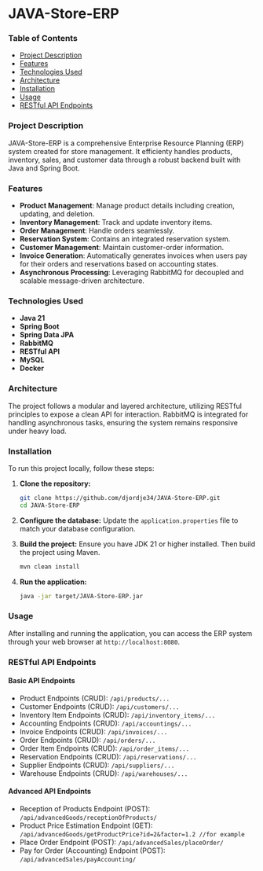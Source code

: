 # JAVA-Store-ERP

### Table of Contents
- [Project Description](#project-description)
- [Features](#features)
- [Technologies Used](#technologies-used)
- [Architecture](#architecture)
- [Installation](#installation)
- [Usage](#usage)
- [RESTful API Endpoints](#restful-api-endpoints)

### Project Description
JAVA-Store-ERP is a comprehensive Enterprise Resource Planning (ERP) system created for store management. It efficienty handles products, inventory, sales, and customer data through a robust backend built with Java and Spring Boot.

### Features
- **Product Management**: Manage product details including creation, updating, and deletion.
- **Inventory Management**: Track and update inventory items.
- **Order Management**: Handle orders seamlessly.
- **Reservation System**: Contains an integrated reservation system.
- **Customer Management**: Maintain customer-order information.
- **Invoice Generation**: Automatically generates invoices when users pay for their orders and reservations based on accounting states.
- **Asynchronous Processing**: Leveraging RabbitMQ for decoupled and scalable message-driven architecture.

### Technologies Used
- **Java 21**
- **Spring Boot**
- **Spring Data JPA**
- **RabbitMQ**
- **RESTful API**
- **MySQL**
- **Docker**

### Architecture
The project follows a modular and layered architecture, utilizing RESTful principles to expose a clean API for interaction. RabbitMQ is integrated for handling asynchronous tasks, ensuring the system remains responsive under heavy load.

### Installation
To run this project locally, follow these steps:

1. **Clone the repository:**
    ```bash
    git clone https://github.com/djordje34/JAVA-Store-ERP.git
    cd JAVA-Store-ERP
    ```

2. **Configure the database:**
    Update the `application.properties` file to match your database configuration.

3. **Build the project:**
    Ensure you have JDK 21 or higher installed. Then build the project using Maven.
    ```bash
    mvn clean install
    ```
4. **Run the application:**
    ```bash
    java -jar target/JAVA-Store-ERP.jar
    ```

### Usage
After installing and running the application, you can access the ERP system through your web browser at `http://localhost:8080`.

### RESTful API Endpoints
#### Basic API Endpoints

- Product Endpoints (CRUD): 
  ```/api/products/...```
- Customer Endpoints (CRUD): 
  ```/api/customers/...```
- Inventory Item Endpoints (CRUD): 
  ```/api/inventory_items/...```
- Accounting Endpoints (CRUD): 
  ```/api/accountings/...```
- Invoice Endpoints (CRUD): 
  ```/api/invoices/...```
- Order Endpoints (CRUD): 
  ```/api/orders/...```
- Order Item Endpoints (CRUD): 
  ```/api/order_items/...```
- Reservation Endpoints (CRUD): 
  ```/api/reservations/...```
- Supplier Endpoints (CRUD): 
  ```/api/suppliers/...```
- Warehouse Endpoints (CRUD): 
  ```/api/warehouses/...```
#### Advanced API Endpoints
- Reception of Products Endpoint (POST): 
  ```/api/advancedGoods/receptionOfProducts/```
- Product Price Estimation Endpoint (GET): 
  ```/api/advancedGoods/getProductPrice?id=2&factor=1.2 //for example```
- Place Order Endpoint (POST): 
  ```/api/advancedSales/placeOrder/```
- Pay for Order (Accounting) Endpoint (POST): 
  ```/api/advancedSales/payAccounting/```
